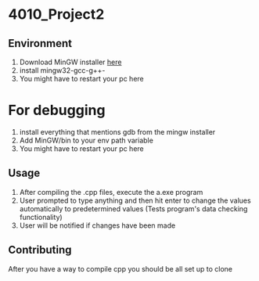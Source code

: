 # 4010_Project2

## Environment
1. Download MinGW installer [here](http://www.mingw.org/wiki/Install_MinGW)
2. install mingw32-gcc-g++-
3. You might have to restart your pc here


# For debugging
1. install everything that mentions gdb from the mingw installer 
2. Add MinGW/bin to your env path variable
3. You might have to restart your pc here

## Usage
1. After compiling the .cpp files, execute the a.exe program
2. User prompted to type anything and then hit enter to change the values automatically to predetermined values (Tests program's data checking functionality)
3. User will be notified if changes have been made
 
## Contributing
After you have a way to compile cpp you should be all set up to clone 

